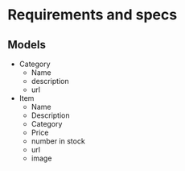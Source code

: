 # Requirements and specs

## Models

- Category
  - Name
  - description
  - url
- Item
  - Name
  - Description
  - Category
  - Price
  - number in stock
  - url
  - image

